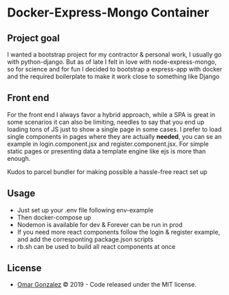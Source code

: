 # Docker-Express-Mongo Container

## Project goal

I wanted a bootstrap project for my contractor & personal work, I usually go with python-django. But as of late I felt in love with node-express-mongo, so for science and for fun I decided to bootstrap a express-app with docker and the required boilerplate to make it work close to something like Django 

## Front end 

For the front end I always favor a hybrid approach, while a SPA is great in some scenarios it can also be limiting, needles to say that you end up loading tons of JS just to show a single page in some cases. I prefer to load single components in pages where they are actually **needed**, you can se an example in login.component.jsx and register.component.jsx. For simple static pages or presenting data a template engine like ejs is more than enough. 

Kudos to parcel bundler for making possible a hassle-free react set up 

## Usage 

* Just set up your .env file following env-example 
* Then docker-compose up 
* Nodemon is available for dev & Forever can be run in prod 
* If you need more react components follow the login & register example, and add the corresponting package.json scripts
* rb.sh can be used to build all react components at once

## License

* [Omar Gonzalez](https://www.linkedin.com/in/omar-gonzalez-rocha-2199135a) &copy; 2019 - Code released under the MIT license.
